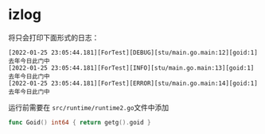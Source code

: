# izlog

将只会打印下面形式的日志：
```log
[2022-01-25 23:05:44.181][ForTest][DEBUG][stu/main.go.main:12][goid:1]去年今日此门中
[2022-01-25 23:05:44.181][ForTest][INFO][stu/main.go.main:13][goid:1]去年今日此门中
[2022-01-25 23:05:44.181][ForTest][ERROR][stu/main.go.main:14][goid:1]去年今日此门中
```


运行前需要在 `src/runtime/runtime2.go`文件中添加
```Go
func Goid() int64 { return getg().goid }
```